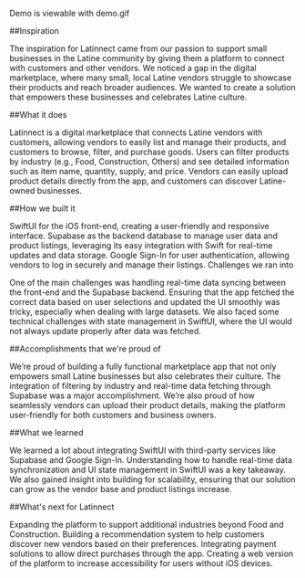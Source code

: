 Demo is viewable with demo.gif

##Inspiration

The inspiration for Latinnect came from our passion to support small businesses in the Latine community by giving them a platform to connect with customers and other vendors. We noticed a gap in the digital marketplace, where many small, local Latine vendors struggle to showcase their products and reach broader audiences. We wanted to create a solution that empowers these businesses and celebrates Latine culture.

##What it does

Latinnect is a digital marketplace that connects Latine vendors with customers, allowing vendors to easily list and manage their products, and customers to browse, filter, and purchase goods. Users can filter products by industry (e.g., Food, Construction, Others) and see detailed information such as item name, quantity, supply, and price. Vendors can easily upload product details directly from the app, and customers can discover Latine-owned businesses.

##How we built it

SwiftUI for the iOS front-end, creating a user-friendly and responsive interface.
Supabase as the backend database to manage user data and product listings, leveraging its easy integration with Swift for real-time updates and data storage.
Google Sign-In for user authentication, allowing vendors to log in securely and manage their listings.
Challenges we ran into

One of the main challenges was handling real-time data syncing between the front-end and the Supabase backend. Ensuring that the app fetched the correct data based on user selections and updated the UI smoothly was tricky, especially when dealing with large datasets. We also faced some technical challenges with state management in SwiftUI, where the UI would not always update properly after data was fetched.

##Accomplishments that we're proud of

We’re proud of building a fully functional marketplace app that not only empowers small Latine businesses but also celebrates their culture. The integration of filtering by industry and real-time data fetching through Supabase was a major accomplishment. We’re also proud of how seamlessly vendors can upload their product details, making the platform user-friendly for both customers and business owners.

##What we learned

We learned a lot about integrating SwiftUI with third-party services like Supabase and Google Sign-In. Understanding how to handle real-time data synchronization and UI state management in SwiftUI was a key takeaway. We also gained insight into building for scalability, ensuring that our solution can grow as the vendor base and product listings increase.

##What's next for Latinnect

Expanding the platform to support additional industries beyond Food and Construction.
Building a recommendation system to help customers discover new vendors based on their preferences.
Integrating payment solutions to allow direct purchases through the app.
Creating a web version of the platform to increase accessibility for users without iOS devices.
